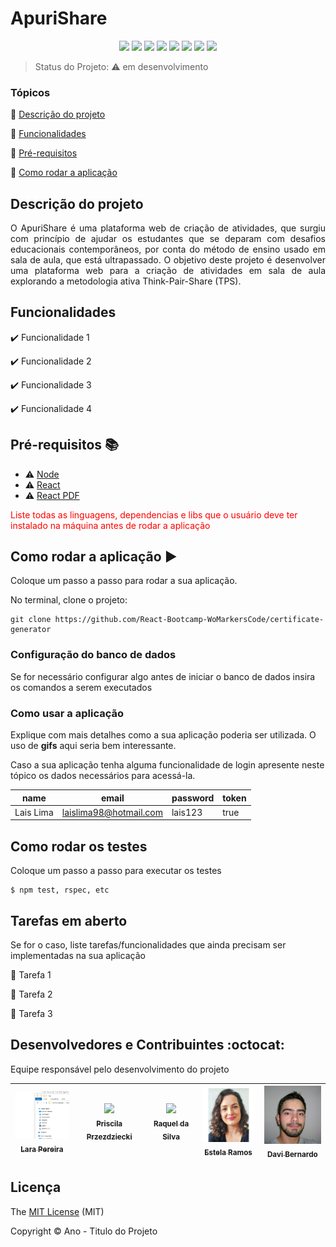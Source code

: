 <h1>ApuriShare</h1>

<p align="center">
  <img src="https://img.shields.io/static/v1?label=react&message=framework&color=blue&style=for-the-badge&logo=REACT"/>
  <img src="https://img.shields.io/static/v1?label=Netlify&message=deploy&color=blue&style=for-the-badge&logo=netlify"/>
  <img src="http://img.shields.io/static/v1?label=License&message=MIT&color=green&style=for-the-badge"/>
  <img src="http://img.shields.io/static/v1?label=Ruby&message=2.6.3&color=red&style=for-the-badge&logo=ruby"/>
  <img src="http://img.shields.io/static/v1?label=Ruby%20On%20Rails%20&message=6.0.2.2&color=red&style=for-the-badge&logo=ruby"/>
  <img src="http://img.shields.io/static/v1?label=TESTES&message=%3E100&color=GREEN&style=for-the-badge"/>
   <img src="http://img.shields.io/static/v1?label=STATUS&message=EM%20DESENVOLVIMENTO&color=RED&style=for-the-badge"/>
   <img src="http://img.shields.io/static/v1?label=STATUS&message=CONCLUIDO&color=GREEN&style=for-the-badge"/>
</p>

> Status do Projeto: :warning: em desenvolvimento

### Tópicos 

:small_blue_diamond: [Descrição do projeto](#descrição-do-projeto)

:small_blue_diamond: [Funcionalidades](#funcionalidades)

:small_blue_diamond: [Pré-requisitos](#pré-requisitos-books)

:small_blue_diamond: [Como rodar a aplicação](#como-rodar-a-aplicação-arrow_forward)

## Descrição do projeto 

<p align="justify">
  O ApuriShare é uma plataforma web de criação de atividades, que surgiu com princípio de ajudar os estudantes que se deparam com desafios educacionais contemporâneos, por conta do método de ensino usado em sala de aula, que está ultrapassado. O objetivo deste projeto é desenvolver uma plataforma web para a criação de atividades em sala de aula explorando a metodologia ativa Think-Pair-Share (TPS).
</p>

## Funcionalidades

:heavy_check_mark: Funcionalidade 1  

:heavy_check_mark: Funcionalidade 2  

:heavy_check_mark: Funcionalidade 3  

:heavy_check_mark: Funcionalidade 4  

## Pré-requisitos :books:

- :warning: [Node](https://nodejs.org/en/download/)
- :warning: [React](https://pt-br.reactjs.org/docs/create-a-new-react-app.html)
- :warning: [React PDF](https://react-pdf.org/)


<span style="color: red;">Liste todas as linguagens, dependencias e libs que o usuário deve ter instalado na máquina antes de rodar a aplicação</span>

## Como rodar a aplicação :arrow_forward:
Coloque um passo a passo para rodar a sua aplicação.

No terminal, clone o projeto: 

```
git clone https://github.com/React-Bootcamp-WoMarkersCode/certificate-generator
```

### Configuração do banco de dados

Se for necessário configurar algo antes de iniciar o banco de dados insira os comandos a serem executados 


### Como usar a aplicação

Explique com mais detalhes como a sua aplicação poderia ser utilizada. O uso de **gifs** aqui seria bem interessante. 

Caso a sua aplicação tenha alguma funcionalidade de login apresente neste tópico os dados necessários para acessá-la.

|name|email|password|token|
| -------- |-------- |-------- |-------- |
|Lais Lima|laislima98@hotmail.com|lais123|true|

## Como rodar os testes

Coloque um passo a passo para executar os testes

```
$ npm test, rspec, etc 
```

## Tarefas em aberto

Se for o caso, liste tarefas/funcionalidades que ainda precisam ser implementadas na sua aplicação

:memo: Tarefa 1 

:memo: Tarefa 2 

:memo: Tarefa 3 

## Desenvolvedores e Contribuintes :octocat:

Equipe responsável pelo desenvolvimento do projeto

| [<img src="./img/lara.png" width=115><br><sub>Lara Pereira</sub>](https://github.com/Diana-ops) |  [<img src="https://avatars2.githubusercontent.com/u/46378210?s=400&u=071f7791bb03f8e102d835bdb9c2f0d3d24e8a34&v=4" width=115><br><sub>Priscila Przezdziecki</sub>](https://github.com/Diana-ops) |  [<img src="https://avatars2.githubusercontent.com/u/46378210?s=400&u=071f7791bb03f8e102d835bdb9c2f0d3d24e8a34&v=4" width=115><br><sub>Raquel da Silva</sub>](https://github.com/Diana-ops) | [<img src="./ApuriShare-doc/img/estela.jpeg" width=115><br><sub>Estela Ramos</sub>](https://github.com/Diana-ops) | [<img src="./ApuriShare-doc/img/davi.jpeg" width=115><br><sub>Davi Bernardo</sub>](https://github.com/Diana-ops) |
| :---: | :---: | :---: | :---:| :---:

## Licença 

The [MIT License]() (MIT)

Copyright :copyright: Ano - Titulo do Projeto
